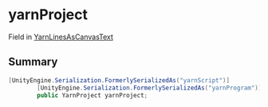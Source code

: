 # yarnProject

Field in [YarnLinesAsCanvasText](/api/csharp/yarn.unity.yarnlinesascanvastext.md)

## Summary



```csharp
[UnityEngine.Serialization.FormerlySerializedAs("yarnScript")]
        [UnityEngine.Serialization.FormerlySerializedAs("yarnProgram")]
        public YarnProject yarnProject;
```

